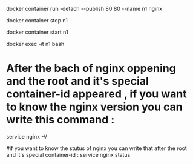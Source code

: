 docker container run -detach --publish 80:80 --name n1 nginx

docker container stop n1

docker container start n1

docker exec -it n1 bash

# After the bach of nginx oppening and the root and it's special container-id  appeared , if you want to know the nginx version you can write this command :
  service nginx -V
  
#if you want to know the stutus of nginx you can write that after the root and it's special container-id :
    service nginx status
